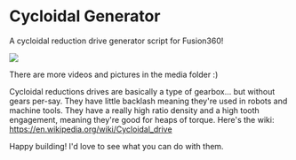 # Cycloidal Generator
A cycloidal reduction drive generator script for Fusion360!

![](https://raw.githubusercontent.com/mawildoer/cycloidal_generator/master/media/printed_drive.gif)

There are more videos and pictures in the media folder :)

Cycloidal reductions drives are basically a type of gearbox... but without gears per-say. They have little backlash meaning they're used in robots and machine tools. They have a really high ratio density and a high tooth engagement, meaning they're good for heaps of torque.
Here's the wiki: https://en.wikipedia.org/wiki/Cycloidal_drive

Happy building! I'd love to see what you can do with them.
